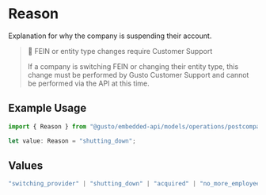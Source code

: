 # Reason

Explanation for why the company is suspending their account.

> 🚧 FEIN or entity type changes require Customer Support
>
> If a company is switching FEIN or changing their entity type, this change must be performed by Gusto Customer Support and cannot be performed via the API at this time.

## Example Usage

```typescript
import { Reason } from "@gusto/embedded-api/models/operations/postcompaniescompanyuuidsuspensions.js";

let value: Reason = "shutting_down";
```

## Values

```typescript
"switching_provider" | "shutting_down" | "acquired" | "no_more_employees" | "changing_ein_or_entity_type"
```
